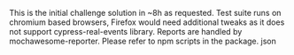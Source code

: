 This is the initial challenge solution in  ~8h as requested. Test suite runs on chromium based browsers, Firefox would need additional tweaks as it does not support cypress-real-events library. Reports are handled by mochawesome-reporter. 
Please refer to npm scripts in the package. json